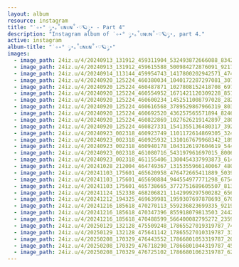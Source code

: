 ```yaml
---
layout: album
resource: instagram
title: "˙✧˖° ༘⋆｡˚ᴜɴᴜɴ˚⋅♡🪐༘⋆ - Part 4"
description: "Instagram album of ˙✧˖° ༘⋆｡˚ᴜɴᴜɴ˚⋅♡🪐༘⋆, part 4."
active: instagram
album-title: "˙✧˖° ༘⋆｡˚ᴜɴᴜɴ˚⋅♡🪐༘⋆"
images:
  - image_path: 24iz.u/4/20240913_131912_459311904_532493872666088_834245358709363158_n.jpg
  - image_path: 24iz.u/4/20240913_131912_459615588_500984272876091_921707894079306637_n.jpg
  - image_path: 24iz.u/4/20240914_113144_459954743_1417800202942571_4745157025505093988_n.jpg
  - image_path: 24iz.u/4/20240920_125224_460380034_1040172287297081_3078001005422115560_n.jpg
  - image_path: 24iz.u/4/20240920_125224_460487871_1027808152418708_6970879578404543461_n.jpg
  - image_path: 24iz.u/4/20240920_125224_460554952_1671421120309228_851481279135599472_n.jpg
  - image_path: 24iz.u/4/20240920_125224_460600234_1452511008797028_2821250053387693902_n.jpg
  - image_path: 24iz.u/4/20240920_125224_460616568_3789529867966319_8033862025316402031_n.jpg
  - image_path: 24iz.u/4/20240920_125224_460692520_436257565571894_8246081082802101735_n.jpg
  - image_path: 24iz.u/4/20240920_125224_460822869_1027626219142897_2809328683752007088_n.jpg
  - image_path: 24iz.u/4/20240920_125224_460827331_1541355136480317_3922967414374663480_n.jpg
  - image_path: 24iz.u/4/20240923_002318_460923749_1101172614869305_3244133584709723723_n.jpg
  - image_path: 24iz.u/4/20240923_002318_460925932_1310167679968342_1892441678415510733_n.jpg
  - image_path: 24iz.u/4/20240923_002318_460940178_1043126197604619_5448627061527572573_n.jpg
  - image_path: 24iz.u/4/20240923_002318_461080716_543197961697015_800678565795874955_n.jpg
  - image_path: 24iz.u/4/20240923_002318_461155406_1300454337993873_6142269832067431331_n.jpg
  - image_path: 24iz.u/4/20241028_212004_464749367_1315355966140067_4801348890220648075_n.jpg
  - image_path: 24iz.u/4/20241103_175601_465620958_476472665411889_5039828733298896968_n.jpg
  - image_path: 24iz.u/4/20241103_175601_465690884_944554977771298_6754317282804073405_n.jpg
  - image_path: 24iz.u/4/20241103_175601_465738665_3772751689605507_8130836148311054304_n.jpg
  - image_path: 24iz.u/4/20241124_152338_468206821_1142999297500282_6569255968083645150_n.jpg
  - image_path: 24iz.u/4/20241212_194325_469639981_1959307697878693_6706931843315260400_n.jpg
  - image_path: 24iz.u/4/20241216_185618_470270113_559236823699335_9219901974283730592_n.jpg
  - image_path: 24iz.u/4/20241216_185618_470347396_855918079813503_244292148207966519_n.jpg
  - image_path: 24iz.u/4/20241216_185618_470488599_566400082795272_2359025801810409120_n.jpg
  - image_path: 24iz.u/4/20250129_132128_475509248_17865527019319787_7405931462587565712_n.jpg
  - image_path: 24iz.u/4/20250129_132128_475641142_17865527010319787_3175815459906646391_n.jpg
  - image_path: 24iz.u/4/20250208_170329_476443552_17866801053319787_205376781402933864_n.jpg
  - image_path: 24iz.u/4/20250208_170329_476718290_17866801044319787_4583525857905295218_n.jpg
  - image_path: 24iz.u/4/20250208_170329_476725102_17866801062319787_6219080901303619078_n.jpg
---
```

